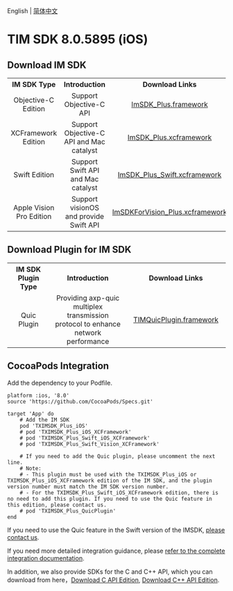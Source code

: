 English | [简体中文](./README_ZH.md)

# TIM SDK 8.0.5895 (iOS)

## Download IM SDK

<table >
  <tr>
    <th width="240px" style="text-align:center">IM SDK Type</th>
    <th width="460px" style="text-align:center">Introduction</th>
    <th width="300px" style="text-align:center">Download Links</th>
  </tr>

  <tr >
     <td style="text-align:center">Objective-C Edition</td>
     <td style="text-align:center">Support Objective-C API</td>
     <td style="text-align:center"><a href="https://im.sdk.qcloud.com/download/plus/8.0.5895/ImSDK_Plus_8.0.5895.framework.zip">ImSDK_Plus.framework</a></td>
  </tr>
    
  <tr >
     <td style="text-align:center">XCFramework Edition</td>
     <td style="text-align:center">Support Objective-C API and Mac catalyst</td>
     <td style="text-align:center"><a href="https://im.sdk.qcloud.com/download/plus/8.0.5895/ImSDK_Plus_8.0.5895.xcframework.zip">ImSDK_Plus.xcframework</a></td>
  </tr>
	
  <tr >
     <td style="text-align:center">Swift Edition</td>
     <td style="text-align:center">Support Swift API and Mac catalyst</td>
     <td style="text-align:center"><a href="https://im.sdk.qcloud.com/download/plus/8.0.5895/ImSDK_Plus_Swift_8.0.5895.xcframework.zip">ImSDK_Plus_Swift.xcframework</a></td>
  </tr>

  <tr >
     <td style="text-align:center">Apple Vision Pro Edition</td>
     <td style="text-align:center">Support visionOS and provide Swift API</td>
     <td style="text-align:center"><a href="https://im.sdk.qcloud.com/download/plus/8.0.5895/ImSDKForVision_Plus_8.0.5895.xcframework.zip">ImSDKForVision_Plus.xcframework</a></td>
  </tr>
</table>

## Download Plugin for IM SDK

<table >
  <tr>
    <th width="240px" style="text-align:center">IM SDK Plugin Type</th>
    <th width="460px" style="text-align:center">Introduction</th>
    <th width="300px" style="text-align:center">Download Links</th>
  </tr>

  <tr >
     <td style="text-align:center">Quic Plugin</td>
     <td style="text-align:center">Providing axp-quic multiplex transmission protocol to enhance network performance</td>
     <td style="text-align:center"><a href="https://im.sdk.qcloud.com/download/plus/8.0.5895/TIMQuicPlugin_8.0.5895.framework.zip">TIMQuicPlugin.framework</a></td>
  </tr>
</table>

## CocoaPods Integration
Add the dependency to your Podfile.

```
platform :ios, '8.0'
source 'https://github.com/CocoaPods/Specs.git'

target 'App' do
    # Add the IM SDK
    pod 'TXIMSDK_Plus_iOS'
    # pod 'TXIMSDK_Plus_iOS_XCFramework'
    # pod 'TXIMSDK_Plus_Swift_iOS_XCFramework'
    # pod 'TXIMSDK_Plus_Swift_Vision_XCFramework'

    # If you need to add the Quic plugin, please uncomment the next line.
    # Note:
    # - This plugin must be used with the TXIMSDK_Plus_iOS or TXIMSDK_Plus_iOS_XCFramework edition of the IM SDK, and the plugin version number must match the IM SDK version number.
    # - For the TXIMSDK_Plus_Swift_iOS_XCFramework edition, there is no need to add this plugin. If you need to use the Quic feature in this edition, please contact us.
    # pod 'TXIMSDK_Plus_QuicPlugin'
end
```

If you need to use the Quic feature in the Swift version of the IMSDK, [please contact us](https://www.tencentcloud.com/document/product/1047/41676).

If you need more detailed integration guidance, please [refer to the complete integration documentation](https://www.tencentcloud.com/document/product/1047/34307).

In addition, we also provide SDKs for the C and C++ API, which you can download from here，[Download C API Edition](https://im.sdk.qcloud.com/download/plus/8.0.5895/cross_platform/ImSDK_iOS_C_8.0.5895.framework.zip), [Download  C++ API Edition](https://im.sdk.qcloud.com/download/plus/8.0.5895/cross_platform/ImSDK_iOS_CPP_8.0.5895.framework.zip).
